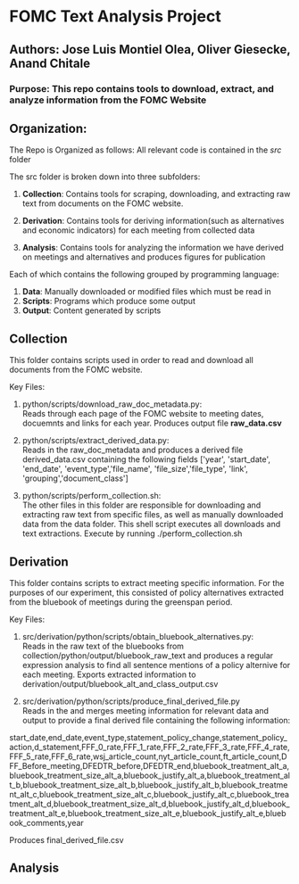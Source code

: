 # FOMC Text Analysis Project
## Authors: Jose Luis Montiel Olea, Oliver Giesecke, Anand Chitale
### Purpose: This repo contains tools to download, extract, and analyze information from the FOMC Website
## Organization:
The Repo is Organized as follows:
All relevant code is contained in the *src* folder

The src folder is broken down into three subfolders:

1. **Collection**: Contains tools for scraping, downloading, and extracting raw text from documents on the FOMC website.

2. **Derivation**: Contains tools for deriving information(such as alternatives and economic indicators) for each meeting from collected data

3. **Analysis**: Contains tools for analyzing the information we have derived on meetings and alternatives and produces figures for publication

Each of which contains the following grouped by programming language:
1. **Data**: Manually downloaded or modified files which must be read in
2. **Scripts**: Programs which produce some output
3. **Output**: Content generated by scripts


## Collection

This folder contains scripts used in order to read and download all documents from the FOMC website.

Key Files:
1. python/scripts/download_raw_doc_metadata.py:\
Reads through each page of the FOMC website to meeting dates, docuemnts and links for each year. Produces output file **raw_data.csv**

2. python/scripts/extract_derived_data.py:\
Reads in the raw_doc_metadata and produces a derived file derived_data.csv containing the following fields
['year', 'start_date', 'end_date', 'event_type','file_name', 'file_size','file_type', 'link', 'grouping','document_class']

3. python/scripts/perform_collection.sh:\
The other files in this folder are responsible for downloading and extracting raw text from specific files, as well as manually downloaded data from the data folder. This shell script executes all downloads and text extractions. Execute by running ./perform_collection.sh

## Derivation
This folder contains scripts to extract meeting specific information. For the purposes of our experiment, this consisted of policy alternatives extracted from the bluebook of meetings during the greenspan period.

Key Files:
1. src/derivation/python/scripts/obtain_bluebook_alternatives.py:\
Reads in the raw text of the bluebooks from collection/python/output/bluebook_raw_text and produces a regular expression analysis to find all sentence mentions of a policy alternive for each meeting. Exports extracted information to derivation/output/bluebook_alt_and_class_output.csv

2. src/derivation/python/scripts/produce_final_derived_file.py\
Reads in the and merges meeting information for relevant data and output to provide a final derived file containing the following information:

start_date,end_date,event_type,statement_policy_change,statement_policy_action,d_statement,FFF_0_rate,FFF_1_rate,FFF_2_rate,FFF_3_rate,FFF_4_rate,FFF_5_rate,FFF_6_rate,wsj_article_count,nyt_article_count,ft_article_count,DFF_Before_meeting,DFEDTR_before,DFEDTR_end,bluebook_treatment_alt_a,bluebook_treatment_size_alt_a,bluebook_justify_alt_a,bluebook_treatment_alt_b,bluebook_treatment_size_alt_b,bluebook_justify_alt_b,bluebook_treatment_alt_c,bluebook_treatment_size_alt_c,bluebook_justify_alt_c,bluebook_treatment_alt_d,bluebook_treatment_size_alt_d,bluebook_justify_alt_d,bluebook_treatment_alt_e,bluebook_treatment_size_alt_e,bluebook_justify_alt_e,bluebook_comments,year

Produces final_derived_file.csv


## Analysis
